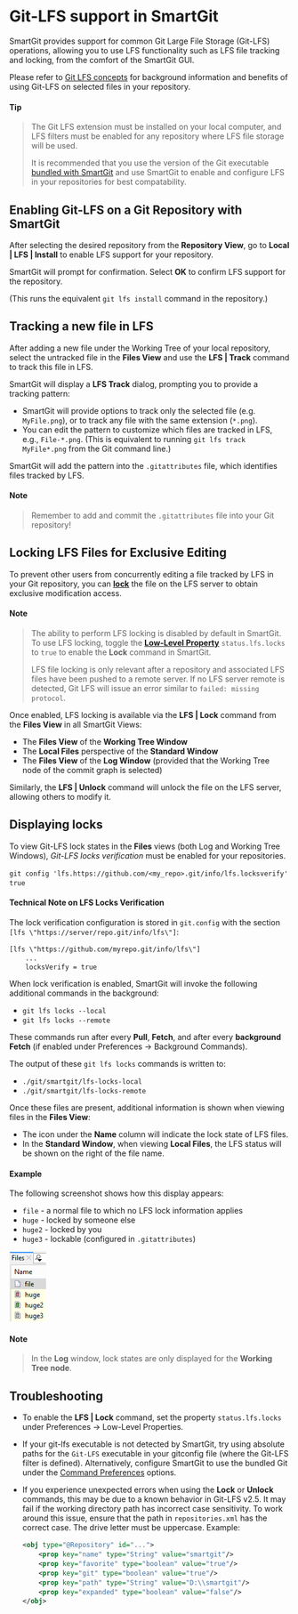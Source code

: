 # Git-LFS support in SmartGit

SmartGit provides support for common Git Large File Storage (Git-LFS) operations, allowing you to use LFS functionality such as LFS file tracking and locking, from the comfort of the SmartGit GUI.

Please refer to [Git LFS concepts](../GitConcepts/GitLargeFileStorage.md) for background information and benefits of using Git-LFS on selected files in your repository.

#### Tip
> The Git LFS extension must be installed on your local computer, and LFS filters must be enabled for any repository where LFS file storage will be used.
>
> It is recommended that you use the version of the Git executable [bundled with SmartGit](../GUI/Preferences/Commands.md#git-executable) and use SmartGit to enable and configure LFS in your repositories for best compatability.

## Enabling Git-LFS on a Git Repository with SmartGit

After selecting the desired repository from the **Repository View**, go to **Local \| LFS \| Install** to enable LFS support for your repository.

SmartGit will prompt for confirmation.
Select **OK** to confirm LFS support for the repository.

(This runs the equivalent `git lfs install` command in the repository.)

## Tracking a new file in LFS

After adding a new file under the Working Tree of your local repository, select the untracked file in the **Files View** and use the **LFS \| Track** command to track this file in LFS.

SmartGit will display a **LFS Track** dialog, prompting you to provide a tracking pattern:
- SmartGit will provide options to track only the selected file (e.g. `MyFile.png`), or to track any file with the same extension (`*.png`).
- You can edit the pattern to customize which files are tracked in LFS, e.g., `File-*.png`.
  (This is equivalent to running `git lfs track MyFile*.png` from the Git command line.)

SmartGit will add the pattern into the `.gitattributes` file, which identifies files tracked by LFS.

#### Note
> Remember to add and commit the `.gitattributes` file into your Git repository!

## Locking LFS Files for Exclusive Editing
To prevent other users from concurrently editing a file tracked by LFS in your Git repository, you can **[lock](../GitConcepts/GitLargeFileStorage.md#git-lfs-file-locking)** the file on the LFS server to obtain exclusive modification access.

#### Note
> The ability to perform LFS locking is disabled by default in SmartGit.
> To use LFS locking, toggle the **[Low-Level Property](../GUI/AdvancedSettings/Low-Level-Properties.md)** `status.lfs.locks` to `true` to enable the **Lock** command in SmartGit.
>
> LFS file locking is only relevant after a repository and associated LFS files have been pushed to a remote server.
> If no LFS server remote is detected, Git LFS will issue an error similar to `failed: missing protocol`.

Once enabled, LFS locking is available via the **LFS \| Lock** command from the **Files View** in all SmartGit Views:
- The **Files View** of the **Working Tree Window**
- The **Local Files** perspective of the **Standard Window**
- The **Files View** of the **Log Window** (provided that the Working Tree node of the commit graph is selected)

Similarly, the **LFS \| Unlock** command will unlock the file on the LFS server, allowing others to modify it.

## Displaying locks

To view Git-LFS lock states in the **Files** views (both Log and Working Tree Windows), *Git-LFS locks verification* must be enabled for your repositories.

`git config 'lfs.https://github.com/<my_repo>.git/info/lfs.locksverify' true`

#### Technical Note on LFS Locks Verification

The lock verification configuration is stored in `git.config` with the section `[lfs \"https://server/repo.git/info/lfs\"]`:

```
[lfs \"https://github.com/myrepo.git/info/lfs\"]
    ...
    locksVerify = true
```

When lock verification is enabled, SmartGit will invoke the following additional commands in the background:

- `git lfs locks --local`
- `git lfs locks --remote`

These commands run after every **Pull**, **Fetch**, and after every **background Fetch** (if enabled under Preferences -> Background Commands).

The output of these `git lfs locks` commands is written to:

- `./git/smartgit/lfs-locks-local`
- `./git/smartgit/lfs-locks-remote`

Once these files are present, additional information is shown when viewing files in the **Files View**:
- The icon under the **Name** column will indicate the lock state of LFS files.
- In the **Standard Window**, when viewing **Local Files**, the LFS status will be shown on the right of the file name.

#### Example

The following screenshot shows how this display appears:

- `file` - a normal file to which no LFS lock information applies
- `huge` - locked by someone else
- `huge2` - locked by you
- `huge3` - lockable (configured in `.gitattributes`)

![SmartGit LFS Icons](../images/LfsSmartGitLockIcons.png)

#### Note

> In the **Log** window, lock states are only displayed for the **Working Tree node**.

## Troubleshooting
- To enable the **LFS \| Lock** command, set the property `status.lfs.locks` under Preferences -> Low-Level Properties.

- If your git-lfs executable is not detected by SmartGit, try using absolute paths for the `Git-LFS` executable in your gitconfig file (where the Git-LFS filter is defined).
  Alternatively, configure SmartGit to use the bundled Git under the [Command Preferences](../GUI/Preferences/Commands.md#git-executable) options.

- If you experience unexpected errors when using the **Lock** or **Unlock** commands, this may be due to a known behavior in Git-LFS v2.5.
  It may fail if the working directory path has incorrect case sensitivity.
  To work around this issue, ensure that the path in `repositories.xml` has the correct case.
  The drive letter must be uppercase.
  Example:

  ``` xml
  <obj type="@Repository" id="...">
      <prop key="name" type="String" value="smartgit"/>
      <prop key="favorite" type="boolean" value="true"/>
      <prop key="git" type="boolean" value="true"/>
      <prop key="path" type="String" value="D:\\smartgit"/>
      <prop key="expanded" type="boolean" value="false"/>
  </obj>
  ```

